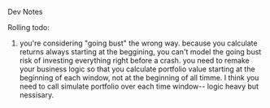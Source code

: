 Dev Notes

Rolling todo:
1. you're considering "going bust" the wrong way. because you calculate returns always starting at the beggining, you can't model the going bust risk of investing everything right before a crash. you need to remake your business logic so that you calculate portfolio value starting at the beginning of each window, not at the beginning of all timme. I think you need to call simulate portfolio over each time window-- logic heavy but nessisary. 
